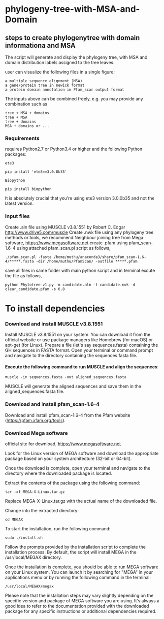 # phylogeny-tree-with-MSA-and-Domain

## steps to create phylogenytree with domain informationa and MSA 

The script will generate and display the phylogeny tree, with MSA and domain distribution labels assigned to the tree leaves.

user can visualize the following files in a single figure:

    a multiple sequence alignment (MSA)
    a gene/protein tree in newick format
    a protein domain annotation in Pfam_scan output format

The inputs above can be combined freely, e.g. you may provide any combination such as

    tree + MSA + domains
    tree + MSA
    tree + domains
    MSA + domains or ... 
    
### Requirements

 requires Python2.7 or Python3.4 or higher and the following Python packages:

    ete3
```
pip install 'ete3==3.0.0b35'
```
    Biopython
```
pip install biopython
```
It is absolutely crucial that you're using ete3 version 3.0.0b35 and not the latest version.

### Input files 

Create .aln file using MUSCLE v3.8.1551 by Robert C. Edgar http://www.drive5.com/muscle
Create .nwk file using any phylogeny tree methods or tools, we recommend Neighbour joining tree from Mega software, https://www.megasoftware.net
create .pfam using pfam_scan-1.6-4 using attached pfam_scan.pl script as follows, 
```
./pfam_scan.pl -fasta /home/muthu/anaconda3/share/pfam_scan-1.6-4/*****.fasta -dir /home/muthu/PfamScan/ -outfile *****.pfam
```
save all files in same folder with main python script and in terminal excute the file as follows,
```
python Phylotree-v1.py -m candidate.aln -t candidate.nwk -d clear_candidate.pfam -s 0.8
```

# To install dependencies 

### Download and install MUSCLE v3.8.1551
Install MUSCLE v3.8.1551 on your system. You can download it from the official website or use package managers like Homebrew (for macOS) or apt-get (for Linux).
Prepare a file (let's say sequences.fasta) containing the GH sequences in FASTA format.
Open your terminal or command prompt and navigate to the directory containing the sequences.fasta file.
#### Execute the following command to run MUSCLE and align the sequences:

```
muscle -in sequences.fasta -out aligned_sequences.fasta

```
MUSCLE will generate the aligned sequences and save them in the aligned_sequences.fasta file.

### Download and install pfam_scan-1.6-4 

Download and install pfam_scan-1.6-4 from the Pfam website (https://pfam.xfam.org/tools).

### Download Mega software
official site for download, 
 https://www.megasoftware.net
 
Look for the Linux version of MEGA software and download the appropriate package based on your system architecture (32-bit or 64-bit).

Once the download is complete, open your terminal and navigate to the directory where the downloaded package is located.

Extract the contents of the package using the following command:

```
tar -xf MEGA-X-Linux.tar.gz

```
Replace MEGA-X-Linux.tar.gz with the actual name of the downloaded file.

Change into the extracted directory:
```
cd MEGAX

```
To start the installation, run the following command:
```
sudo ./install.sh

```

Follow the prompts provided by the installation script to complete the installation process. By default, the script will install MEGA in the /usr/local/MEGAX directory.

Once the installation is complete, you should be able to run MEGA software on your Linux system. You can launch it by searching for "MEGA" in your applications menu or by running the following command in the terminal:
```
/usr/local/MEGAX/megax
```
Please note that the installation steps may vary slightly depending on the specific version and package of MEGA software you are using. It's always a good idea to refer to the documentation provided with the downloaded package for any specific instructions or additional dependencies required.

